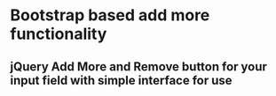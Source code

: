 # Bootstrap based add more functionality

## jQuery Add More and Remove button for your input field with simple interface for use
